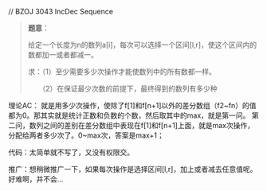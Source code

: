 // BZOJ 3043 IncDec Sequence

> **题意**：
> 
> 给定一个长度为n的数列a[i]，每次可以选择一个区间[l,r]，使这个区间内的数都加一或者都减一。
> 
> 求：（1）至少需要多少次操作才能使数列中的所有数都一样。
> 
> 　　（2）在保证最少次数的前提下，最终得到的数列有多少种

理论AC：
就是用多少次操作，使除了f[1]和f[n+1]以外的差分数组（f2\~fn）的值都为0。那其实就是统计正数和负数的个数，然后取其中的max，就是第一问。
第二问，数列之间的差别在差分数组中表现在f[1]和f[n+1]上面，就是max次操作，分配给两者多少次了。0~max次，答案是max+1；

代码：太简单就不写了，又没有权限交。

推广：想稍微推广一下，如果每次操作是选择区间[l,r]，加上或者减去任意值呢。
好难啊，并不会...
